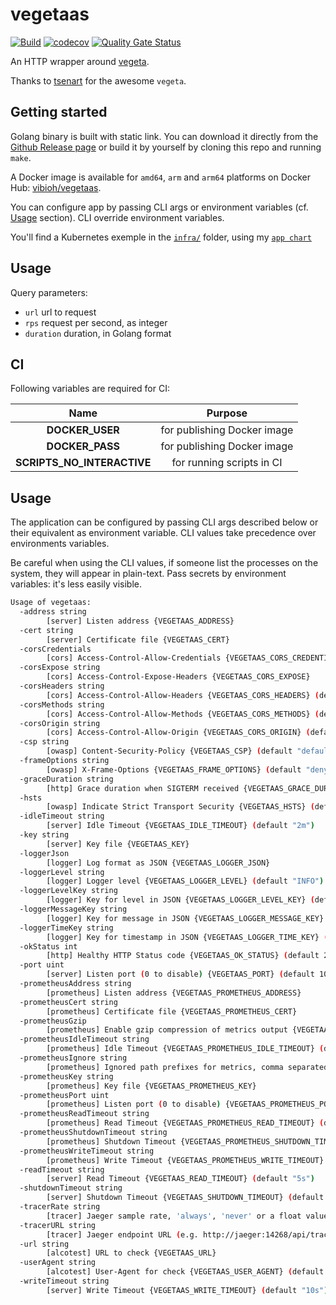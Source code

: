 # vegetaas

[![Build](https://github.com/ViBiOh/vegetaas/workflows/Build/badge.svg)](https://github.com/ViBiOh/vegetaas/actions)
[![codecov](https://codecov.io/gh/ViBiOh/vegetaas/branch/main/graph/badge.svg)](https://codecov.io/gh/ViBiOh/vegetaas)
[![Quality Gate Status](https://sonarcloud.io/api/project_badges/measure?project=ViBiOh_vegetaas&metric=alert_status)](https://sonarcloud.io/dashboard?id=ViBiOh_vegetaas)

An HTTP wrapper around [vegeta](https://github.com/tsenart/vegeta).

Thanks to [tsenart](https://github.com/tsenart) for the awesome `vegeta`.

## Getting started

Golang binary is built with static link. You can download it directly from the [Github Release page](https://github.com/ViBiOh/vegetaas/releases) or build it by yourself by cloning this repo and running `make`.

A Docker image is available for `amd64`, `arm` and `arm64` platforms on Docker Hub: [vibioh/vegetaas](https://hub.docker.com/r/vibioh/vegetaas/tags).

You can configure app by passing CLI args or environment variables (cf. [Usage](#usage) section). CLI override environment variables.

You'll find a Kubernetes exemple in the [`infra/`](infra/) folder, using my [`app chart`](https://github.com/ViBiOh/charts/tree/main/app)

## Usage

Query parameters:

- `url` url to request
- `rps` request per second, as integer
- `duration` duration, in Golang format

## CI

Following variables are required for CI:

|            Name            |           Purpose           |
| :------------------------: | :-------------------------: |
|      **DOCKER_USER**       | for publishing Docker image |
|      **DOCKER_PASS**       | for publishing Docker image |
| **SCRIPTS_NO_INTERACTIVE** |  for running scripts in CI  |

## Usage

The application can be configured by passing CLI args described below or their equivalent as environment variable. CLI values take precedence over environments variables.

Be careful when using the CLI values, if someone list the processes on the system, they will appear in plain-text. Pass secrets by environment variables: it's less easily visible.

```bash
Usage of vegetaas:
  -address string
        [server] Listen address {VEGETAAS_ADDRESS}
  -cert string
        [server] Certificate file {VEGETAAS_CERT}
  -corsCredentials
        [cors] Access-Control-Allow-Credentials {VEGETAAS_CORS_CREDENTIALS}
  -corsExpose string
        [cors] Access-Control-Expose-Headers {VEGETAAS_CORS_EXPOSE}
  -corsHeaders string
        [cors] Access-Control-Allow-Headers {VEGETAAS_CORS_HEADERS} (default "Content-Type")
  -corsMethods string
        [cors] Access-Control-Allow-Methods {VEGETAAS_CORS_METHODS} (default "GET")
  -corsOrigin string
        [cors] Access-Control-Allow-Origin {VEGETAAS_CORS_ORIGIN} (default "*")
  -csp string
        [owasp] Content-Security-Policy {VEGETAAS_CSP} (default "default-src 'self'; base-uri 'self'")
  -frameOptions string
        [owasp] X-Frame-Options {VEGETAAS_FRAME_OPTIONS} (default "deny")
  -graceDuration string
        [http] Grace duration when SIGTERM received {VEGETAAS_GRACE_DURATION} (default "30s")
  -hsts
        [owasp] Indicate Strict Transport Security {VEGETAAS_HSTS} (default true)
  -idleTimeout string
        [server] Idle Timeout {VEGETAAS_IDLE_TIMEOUT} (default "2m")
  -key string
        [server] Key file {VEGETAAS_KEY}
  -loggerJson
        [logger] Log format as JSON {VEGETAAS_LOGGER_JSON}
  -loggerLevel string
        [logger] Logger level {VEGETAAS_LOGGER_LEVEL} (default "INFO")
  -loggerLevelKey string
        [logger] Key for level in JSON {VEGETAAS_LOGGER_LEVEL_KEY} (default "level")
  -loggerMessageKey string
        [logger] Key for message in JSON {VEGETAAS_LOGGER_MESSAGE_KEY} (default "message")
  -loggerTimeKey string
        [logger] Key for timestamp in JSON {VEGETAAS_LOGGER_TIME_KEY} (default "time")
  -okStatus int
        [http] Healthy HTTP Status code {VEGETAAS_OK_STATUS} (default 204)
  -port uint
        [server] Listen port (0 to disable) {VEGETAAS_PORT} (default 1080)
  -prometheusAddress string
        [prometheus] Listen address {VEGETAAS_PROMETHEUS_ADDRESS}
  -prometheusCert string
        [prometheus] Certificate file {VEGETAAS_PROMETHEUS_CERT}
  -prometheusGzip
        [prometheus] Enable gzip compression of metrics output {VEGETAAS_PROMETHEUS_GZIP}
  -prometheusIdleTimeout string
        [prometheus] Idle Timeout {VEGETAAS_PROMETHEUS_IDLE_TIMEOUT} (default "10s")
  -prometheusIgnore string
        [prometheus] Ignored path prefixes for metrics, comma separated {VEGETAAS_PROMETHEUS_IGNORE}
  -prometheusKey string
        [prometheus] Key file {VEGETAAS_PROMETHEUS_KEY}
  -prometheusPort uint
        [prometheus] Listen port (0 to disable) {VEGETAAS_PROMETHEUS_PORT} (default 9090)
  -prometheusReadTimeout string
        [prometheus] Read Timeout {VEGETAAS_PROMETHEUS_READ_TIMEOUT} (default "5s")
  -prometheusShutdownTimeout string
        [prometheus] Shutdown Timeout {VEGETAAS_PROMETHEUS_SHUTDOWN_TIMEOUT} (default "5s")
  -prometheusWriteTimeout string
        [prometheus] Write Timeout {VEGETAAS_PROMETHEUS_WRITE_TIMEOUT} (default "10s")
  -readTimeout string
        [server] Read Timeout {VEGETAAS_READ_TIMEOUT} (default "5s")
  -shutdownTimeout string
        [server] Shutdown Timeout {VEGETAAS_SHUTDOWN_TIMEOUT} (default "10s")
  -tracerRate string
        [tracer] Jaeger sample rate, 'always', 'never' or a float value {VEGETAAS_TRACER_RATE} (default "always")
  -tracerURL string
        [tracer] Jaeger endpoint URL (e.g. http://jaeger:14268/api/traces) {VEGETAAS_TRACER_URL}
  -url string
        [alcotest] URL to check {VEGETAAS_URL}
  -userAgent string
        [alcotest] User-Agent for check {VEGETAAS_USER_AGENT} (default "Alcotest")
  -writeTimeout string
        [server] Write Timeout {VEGETAAS_WRITE_TIMEOUT} (default "10s")
```
